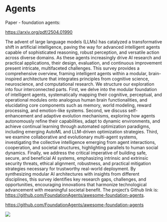 # Agents


Paper - foundation agents:

https://arxiv.org/pdf/2504.01990

The advent of large language models (LLMs) has catalyzed a transformative shift in artificial intelligence, paving the way for advanced intelligent agents capable of sophisticated reasoning, robust
perception, and versatile action across diverse domains. As these agents increasingly drive AI
research and practical applications, their design, evaluation, and continuous improvement present
intricate, multifaceted challenges. This survey provides a comprehensive overview, framing intelligent
agents within a modular, brain-inspired architecture that integrates principles from cognitive science,
neuroscience, and computational research. We structure our exploration into four interconnected
parts. First, we delve into the modular foundation of intelligent agents, systematically mapping
their cognitive, perceptual, and operational modules onto analogous human brain functionalities, and
elucidating core components such as memory, world modeling, reward processing, and emotion-like
systems. Second, we discuss self-enhancement and adaptive evolution mechanisms, exploring how
agents autonomously refine their capabilities, adapt to dynamic environments, and achieve continual
learning through automated optimization paradigms, including emerging AutoML and LLM-driven
optimization strategies. Third, we examine collaborative and evolutionary multi-agent systems,
investigating the collective intelligence emerging from agent interactions, cooperation, and societal
structures, highlighting parallels to human social dynamics. Finally, we address the critical imperative
of building safe, secure, and beneficial AI systems, emphasizing intrinsic and extrinsic security
threats, ethical alignment, robustness, and practical mitigation strategies necessary for trustworthy
real-world deployment. By synthesizing modular AI architectures with insights from different disciplines, this survey identifies key research gaps, challenges, and opportunities, encouraging innovations
that harmonize technological advancement with meaningful societal benefit. The project’s Github
link is: https://github.com/FoundationAgents/awesome-foundation-agents.


https://github.com/FoundationAgents/awesome-foundation-agents

![](https://github.com/FoundationAgents/awesome-foundation-agents/raw/main/assets/1-brain.png)